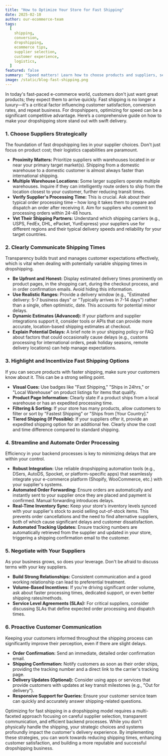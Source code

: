 ```yaml
---
title: "How to Optimize Your Store for Fast Shipping"
date: 2025-02-10
author: our-ecommerce-team
tags:
  [
    shipping,
    conversion,
    dropshipping,
    ecommerce tips,
    supplier selection,
    customer experience,
    logistics,
  ]
featured: false
summary: "Speed matters! Learn how to choose products and suppliers, set clear expectations, and automate processes for the fastest delivery times in your dropshipping store."
image: /static/blog-fast-shipping.png
---
```


In today's fast-paced e-commerce world, customers don't just want great products; they expect them to arrive quickly. Fast shipping is no longer a luxury—it's a critical factor influencing customer satisfaction, conversion rates, and repeat business. For dropshippers, optimizing for speed can be a significant competitive advantage. Here’s a comprehensive guide on how to make your dropshipping store stand out with swift delivery.

### 1. Choose Suppliers Strategically

The foundation of fast dropshipping lies in your supplier choices. Don't just focus on product cost; their logistics capabilities are paramount.

- **Proximity Matters:** Prioritize suppliers with warehouses located in or near your primary target market(s). Shipping from a domestic warehouse to a domestic customer is almost always faster than international shipping.
- **Multiple Warehouse Locations:** Some larger suppliers operate multiple warehouses. Inquire if they can intelligently route orders to ship from the location closest to your customer, further reducing transit times.
- **Verify Supplier's Processing Time:** This is crucial. Ask about their typical order processing time – how long it takes them to prepare and dispatch an order after receiving it. Aim for suppliers who commit to processing orders within 24-48 hours.
- **Vet Their Shipping Partners:** Understand which shipping carriers (e.g., USPS, FedEx, DHL, ePacket, YunExpress) your suppliers use for different regions and their typical delivery speeds and reliability for your target countries.

### 2. Clearly Communicate Shipping Times

Transparency builds trust and manages customer expectations effectively, which is vital when dealing with potentially variable shipping times in dropshipping.

- **Be Upfront and Honest:** Display estimated delivery times prominently on product pages, in the shopping cart, during the checkout process, and in order confirmation emails. Avoid hiding this information.
- **Use Realistic Ranges:** Provide a delivery window (e.g., "Estimated delivery: 5-7 business days" or "Typically arrives in 7-14 days") rather than a single, often optimistic, date. This accounts for potential minor delays.
- **Dynamic Estimates (Advanced):** If your platform and supplier integrations support it, consider tools or APIs that can provide more accurate, location-based shipping estimates at checkout.
- **Explain Potential Delays:** A brief note in your shipping policy or FAQ about factors that could occasionally cause delays (e.g., customs processing for international orders, peak holiday seasons, remote delivery locations) can help manage expectations.

### 3. Highlight and Incentivize Fast Shipping Options

If you can secure products with faster shipping, make sure your customers know about it. This can be a strong selling point.

- **Visual Cues:** Use badges like "Fast Shipping," "Ships in 24hrs," or "Local Warehouse" on product listings for items that qualify.
- **Product Page Information:** Clearly state if a product ships from a local warehouse or has an expedited processing time.
- **Filtering & Sorting:** If your store has many products, allow customers to filter or sort by "Fastest Shipping" or "Ships from [Your Country]."
- **Tiered Shipping (If Possible):** If your suppliers offer it, provide an expedited shipping option for an additional fee. Clearly show the cost and time difference compared to standard shipping.

### 4. Streamline and Automate Order Processing

Efficiency in your backend processes is key to minimizing delays that are within your control.

- **Robust Integration:** Use reliable dropshipping automation tools (e.g., DSers, AutoDS, Spocket, or platform-specific apps) that seamlessly integrate your e-commerce platform (Shopify, WooCommerce, etc.) with your supplier's systems.
- **Automated Order Forwarding:** Ensure orders are automatically and instantly sent to your supplier once they are placed and payment is confirmed. Manual forwarding introduces delays.
- **Real-Time Inventory Sync:** Keep your store's inventory levels synced with your supplier's stock to avoid selling out-of-stock items. This prevents order cancellations and the need to find alternative suppliers, both of which cause significant delays and customer dissatisfaction.
- **Automated Tracking Updates:** Ensure tracking numbers are automatically retrieved from the supplier and updated in your store, triggering a shipping confirmation email to the customer.

### 5. Negotiate with Your Suppliers

As your business grows, so does your leverage. Don't be afraid to discuss terms with your key suppliers.

- **Build Strong Relationships:** Consistent communication and a good working relationship can lead to preferential treatment.
- **Volume-Based Incentives:** If you're driving significant order volume, ask about faster processing times, dedicated support, or even better shipping rates/methods.
- **Service Level Agreements (SLAs):** For critical suppliers, consider discussing SLAs that define expected order processing and dispatch times.

### 6. Proactive Customer Communication

Keeping your customers informed throughout the shipping process can significantly improve their perception, even if there are slight delays.

- **Order Confirmation:** Send an immediate, detailed order confirmation email.
- **Shipping Confirmation:** Notify customers as soon as their order ships, providing the tracking number and a direct link to the carrier's tracking page.
- **Delivery Updates (Optional):** Consider using apps or services that provide customers with updates at key transit milestones (e.g., "Out for delivery").
- **Responsive Support for Queries:** Ensure your customer service team can quickly and accurately answer shipping-related questions.

Optimizing for fast shipping in a dropshipping model requires a multi-faceted approach focusing on careful supplier selection, transparent communication, and efficient backend processes. While you don't physically handle the shipping, your strategic choices and systems profoundly impact the customer's delivery experience. By implementing these strategies, you can work towards reducing shipping times, enhancing customer satisfaction, and building a more reputable and successful dropshipping business.
